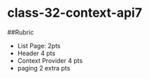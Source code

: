 # class-32-context-api7

##Rubric
* List Page: 2pts
* Header 4 pts
* Context Provider 4 pts
* paging 2 extra pts